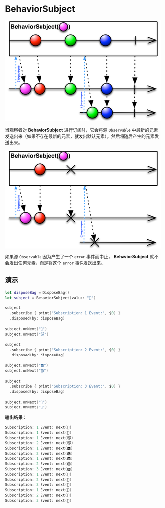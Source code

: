 # BehaviorSubject

![](../../.gitbook/assets/BehaviorSubject.png)

当观察者对 **BehaviorSubject** 进行订阅时，它会将源 `Observable` 中最新的元素发送出来（如果不存在最新的元素，就发出默认元素）。然后将随后产生的元素发送出来。

![](../../.gitbook/assets/BehaviorSubject1.png)

如果源 `Observable` 因为产生了一个 `error` 事件而中止， **BehaviorSubject** 就不会发出任何元素，而是将这个 `error` 事件发送出来。

## 演示

```swift
let disposeBag = DisposeBag()
let subject = BehaviorSubject(value: "🔴")

subject
  .subscribe { print("Subscription: 1 Event:", $0) }
  .disposed(by: disposeBag)

subject.onNext("🐶")
subject.onNext("🐱")

subject
  .subscribe { print("Subscription: 2 Event:", $0) }
  .disposed(by: disposeBag)

subject.onNext("🅰️")
subject.onNext("🅱️")

subject
  .subscribe { print("Subscription: 3 Event:", $0) }
  .disposed(by: disposeBag)

subject.onNext("🍐")
subject.onNext("🍊")
```

**输出结果：**

```swift
Subscription: 1 Event: next(🔴)
Subscription: 1 Event: next(🐶)
Subscription: 1 Event: next(🐱)
Subscription: 2 Event: next(🐱)
Subscription: 1 Event: next(🅰️)
Subscription: 2 Event: next(🅰️)
Subscription: 1 Event: next(🅱️)
Subscription: 2 Event: next(🅱️)
Subscription: 3 Event: next(🅱️)
Subscription: 1 Event: next(🍐)
Subscription: 2 Event: next(🍐)
Subscription: 3 Event: next(🍐)
Subscription: 1 Event: next(🍊)
Subscription: 2 Event: next(🍊)
Subscription: 3 Event: next(🍊)
```

